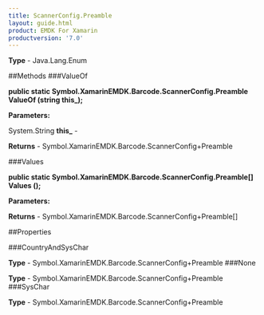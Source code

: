 ```yaml
---
title: ScannerConfig.Preamble
layout: guide.html
product: EMDK For Xamarin 
productversion: '7.0' 
---
```


    

**Type** - Java.Lang.Enum

##Methods
###ValueOf

**public static Symbol.XamarinEMDK.Barcode.ScannerConfig.Preamble ValueOf (string this_);**


        

**Parameters:**

System.String **this_**  - 
        

**Returns** - Symbol.XamarinEMDK.Barcode.ScannerConfig+Preamble

###Values

**public static Symbol.XamarinEMDK.Barcode.ScannerConfig.Preamble[] Values ();**


        

**Parameters:**

**Returns** - Symbol.XamarinEMDK.Barcode.ScannerConfig+Preamble[]

##Properties

###CountryAndSysChar

        

**Type** - Symbol.XamarinEMDK.Barcode.ScannerConfig+Preamble
###None

        

**Type** - Symbol.XamarinEMDK.Barcode.ScannerConfig+Preamble
###SysChar

        

**Type** - Symbol.XamarinEMDK.Barcode.ScannerConfig+Preamble
